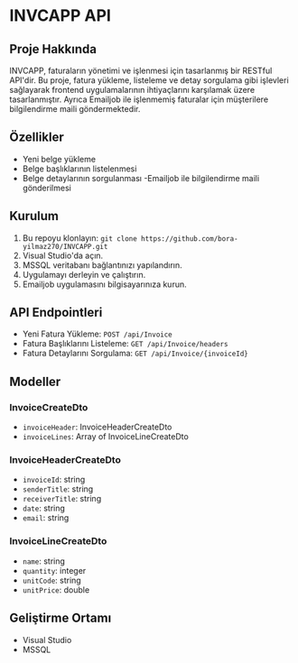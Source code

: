 # INVCAPP API

## Proje Hakkında
INVCAPP, faturaların yönetimi ve işlenmesi için tasarlanmış bir RESTful API'dir. Bu proje, fatura yükleme, listeleme ve detay sorgulama gibi işlevleri sağlayarak frontend uygulamalarının ihtiyaçlarını karşılamak üzere tasarlanmıştır.
Ayrıca Emailjob ile işlenmemiş faturalar için müşterilere bilgilendirme maili göndermektedir.

## Özellikler
- Yeni belge yükleme
- Belge başlıklarının listelenmesi
- Belge detaylarının sorgulanması
-Emailjob ile bilgilendirme maili gönderilmesi 

## Kurulum
1. Bu repoyu klonlayın: `git clone https://github.com/bora-yilmaz270/INVCAPP.git`
2. Visual Studio'da açın.
3. MSSQL veritabanı bağlantınızı yapılandırın.
4. Uygulamayı derleyin ve çalıştırın.
5. Emailjob uygulamasını bilgisayarınıza kurun.

## API Endpointleri
- Yeni Fatura Yükleme: `POST /api/Invoice`
- Fatura Başlıklarını Listeleme: `GET /api/Invoice/headers`
- Fatura Detaylarını Sorgulama: `GET /api/Invoice/{invoiceId}`

## Modeller
### InvoiceCreateDto
- `invoiceHeader`: InvoiceHeaderCreateDto
- `invoiceLines`: Array of InvoiceLineCreateDto

### InvoiceHeaderCreateDto
- `invoiceId`: string
- `senderTitle`: string
- `receiverTitle`: string
- `date`: string
- `email`: string

### InvoiceLineCreateDto
- `name`: string
- `quantity`: integer
- `unitCode`: string
- `unitPrice`: double

## Geliştirme Ortamı
- Visual Studio
- MSSQL
